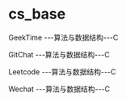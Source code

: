 # cs_base
GeekTime  ---算法与数据结构---C

GitChat   ---算法与数据结构---C

Leetcode  ---算法与数据结构---C

Wechat    ---算法与数据结构---C

